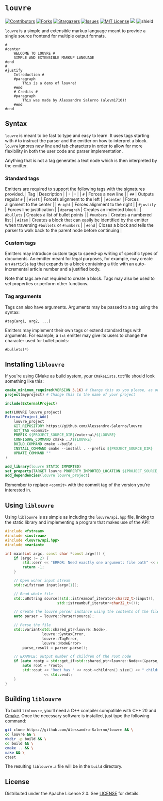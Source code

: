# `louvre`
[contributors-shield]: https://img.shields.io/github/contributors/Alessandro-Salerno/louvre.svg?style=flat-square
[contributors-url]: https://github.com/Alessandro-Salerno/louvre/graphs/contributors
[forks-shield]: https://img.shields.io/github/forks/Alessandro-Salerno/louvre.svg?style=flat-square
[forks-url]: https://github.com/Alessandro-Salerno/louvre/network/members
[stars-shield]: https://img.shields.io/github/stars/Alessandro-Salerno/louvre.svg?style=flat-square
[stars-url]: https://github.com/Alessandro-Salerno/louvre/stargazers
[issues-shield]: https://img.shields.io/github/issues/Alessandro-Salerno/louvre.svg?style=flat-square
[issues-url]: https://github.com/Alessandro-Salerno/louvre/issues
[license-shield]: https://img.shields.io/github/license/Alessandro-Salerno/louvre.svg?style=flat-square
[license-url]: https://github.com/Alessandro-Salerno/louvre/blob/master/LICENSE.txt

[![Contributors][contributors-shield]][contributors-url]
[![Forks][forks-shield]][forks-url]
[![Stargazers][stars-shield]][stars-url]
[![Issues][issues-shield]][issues-url]
[![MIT License][license-shield]][license-url]
![](https://tokei.rs/b1/github/Alessandro-Salerno/louvre)
![shield](https://img.shields.io/static/v1?label=version&message=0.1.0&color=blue) 


`louvre` is a simple and extensible markup language meant to provide a single source frontend for multiple output formats.

```
#
#center
	WELCOME TO LOUVRE #
	SIMPLE AND EXTENSIBLE MARKUP LANGUAGE
#end
#
#justify
	Introduction #
	#paragraph
		This is a demo of louvre!
	#end
	# Credits #
	#paragraph
		This was made by Alessandro Salerno (alevm1710)!
	#end
#end
```

## Syntax
`louvre` is meant to be fast to type and easy to learn. It uses tags starting with `#` to instruct the parser and the emitter on how to interpret a block. `louvre` ignores new line and tab characters in order to allow for more flexibility in both the user code and parser implementation.

Anything that is not a tag generates a text node which is then interpreted by the emitter.

### Standard tags
Emitters are required to support the following tags with the signatures provided. 
| Tag | Description |
| - | - |
| `#` | Forces a new line |
| `##` | Outputs regular `#` |
| `#left` | Forcefs alignment to the left |
| `#center` | Forces alignment to the center |
| `#right` | Forces alignment to the right |
| `#justify` | Forces line justification |
| `#paragrah` | Creates an indented block |
| `#bullets` | Creates a list of bullet points |
| `#numbers` | Creates a numbered list |
| `#item` | Creates a block that can easily be identified by the emitter when traversing `#bullets` or `#numbers` |
| `#end` | Closes a block and tells the parser to walk back to the parent node before continuing |

### Custom tags
Emitters may introduce custom tags to speed-up writing of specific types of documents. An emitter meant for legal purposes, for example, may create an `#article` tag that expands to a block containing a title with an auto-incremental article number and a justified body.

Note that tags are not required to create a block. Tags may also be used to set properties or perform other functions.

### Tag arguments
Tags can also have arguments. Arguments may be passed to a tag using the syntax:
```
#tag(arg1, arg2, ...)
```
Emitters may implement their own tags or extend standard tags with arguments. For example, a `txt` emitter may give its users to change the character used for bullet points:
```
#bullets(*)
```

## Installing `liblouvre`
If you're using CMake as build system, your `CMakeLists.txt`file should look something like this:
```cmake
cmake_minimum_required(VERSION 3.16) # Change this as you please, as ong as it works
project(myproject) # Change this to the name of your project

include(ExternalProject)

set(LOUVRE louvre_project)
ExternalProject_Add(
    louvre_project
    GIT_REPOSITORY https://github.com/Alessandro-Salerno/louvre
    GIT_TAG <commit>
    PREFIX ${PROJECT_SOURCE_DIR}/external/${LOUVRE}
    CONFIGURE_COMMAND cmake ../${LOUVRE}
    BUILD_COMMAND cmake --build .
    INSTALL_COMMAND cmake --install . --prefix ${PROJECT_SOURCE_DIR}
    UPDATE_COMMAND ""
)

add_library(louvre STATIC IMPORTED)
set_property(TARGET louvre PROPERTY IMPORTED_LOCATION ${PROJECT_SOURCE_DIR}/lib/liblouvre.a)
add_dependencies(louvre louvre_project)
```
Remember to replace `<commit>` with the commit tag of the version you're interested in.

## Using `liblouvre`
Using `liblouvre` is as simple as including the `louvre/api.hpp` file, linking to the static library and implementing a program that makes use of the API:
```cpp
#include <fstream>
#include <iostream>
#include <louvre/api.hpp>
#include <variant>

int main(int argc, const char *const argv[]) {
    if (argc != 2) {
        std::cerr << "ERROR: Need exactly one argument: file path" << std::endl;
        return -1;
    }

    // Open wchar input stream
    std::wifstream input(argv[1]);

    // Read whole file
    std::u8string source((std::istreambuf_iterator<char32_t>(input)),
                        std::istreambuf_iterator<char32_t>());

    // Create the louvre parser instance using the contents of the file
    auto parser = louvre::Parser(source);

    // Parse the file
    std::variant<std::shared_ptr<louvre::Node>,
                 louvre::SyntaxError,
                 louvre::TagError,
                 louvre::NodeError>
        parse_result = parser.parse();

    // EXAMPLE: output number of children of the root node
    if (auto rootp = std::get_if<std::shared_ptr<louvre::Node>>(&parse_result)) {
        auto root = *rootp;
        std::cout << "Root has " << root->children().size() << " children"
                  << std::endl;
    }
}

```

## Building `liblouvre`
To build `liblouvre`, you'll need a C++ compiler compatible with C++ 20 and [Cmake](https://cmake.org/). Once the necessary software is installed, just type the following command:
```bash
git clone https://github.com/Alessandro-Salerno/louvre && \
cd louvre && \
mkdir -p build && \
cd build && \
cmake .. && \
make && \
ctest
```
The resulting `liblouvre.a` file will be in the `build` directory.

## License
Distributed under the Apache License 2.0. See [LICENSE](LICENSE) for details.

